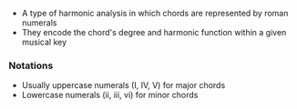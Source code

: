 - A type of harmonic analysis in which chords are represented by roman numerals
- They encode the chord's degree and harmonic function within a given musical key

### Notations
- Usually uppercase numerals (I, IV, V) for major chords
- Lowercase numerals (ii, iii, vi) for minor chords